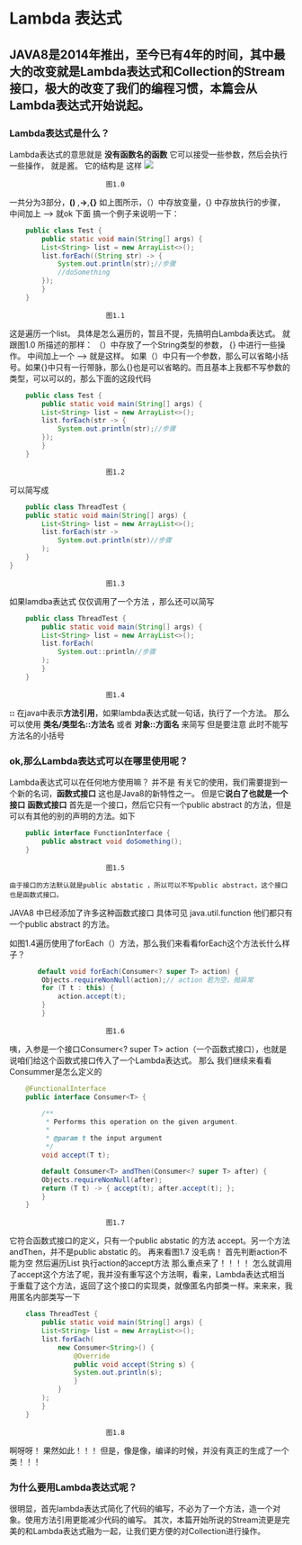 # Lambda 表达式
## JAVA8是2014年推出，至今已有4年的时间，其中最大的改变就是Lambda表达式和Collection的Stream接口，极大的改变了我们的编程习惯，本篇会从Lambda表达式开始说起。
###  Lambda表达式是什么？

Lambda表达式的意思就是 **没有函数名的函数**
它可以接受一些参数，然后会执行一些操作，
就是酱。
它的结构是 这样
![](https://github.com/haodedong/JavaNotes/blob/master/images/59B5B1B2-D905-4321-86C3-8D30BF12BA46.png)

							图1.0

一共分为3部分，**()**   ,**->**,**{}**
如上图所示，（）中存放变量，{} 中存放执行的步骤，中间加上 —> 就ok
下面 搞一个例子来说明一下：

```java
	public class Test {
	    public static void main(String[] args) {
		List<String> list = new ArrayList<>();
		list.forEach((String str) -> {
		    System.out.println(str);//步骤
		    //doSomething
		});
	    }
	}
```
							图1.1
这是遍历一个list。
具体是怎么遍历的，暂且不提，先搞明白Lambda表达式。
就跟图1.0 所描述的那样：
	（）中存放了一个String类型的参数，
  	   {}	中进行一些操作。
	   中间加上一个 —>
就是这样。
如果（）中只有一个参数，那么可以省略小括号。如果{}中只有一行带脉，那么{}也是可以省略的。而且基本上我都不写参数的类型，可以可以的，那么下面的这段代码
```java
	public class Test {
	    public static void main(String[] args) {
		List<String> list = new ArrayList<>();
		list.forEach(str -> {
		    System.out.println(str);//步骤
		});
	    }
	}
```

							图1.2

可以简写成
```java
	public class ThreadTest {
    public static void main(String[] args) {
        List<String> list = new ArrayList<>();
        list.forEach(str ->
            System.out.println(str)//步骤
        );
    }
}
```

							图1.3

如果lamdba表达式 仅仅调用了一个方法 ，那么还可以简写
```java
	public class ThreadTest {
	    public static void main(String[] args) {
		List<String> list = new ArrayList<>();
		list.forEach(
			System.out::println//步骤
		);
	    }
	}
```

							图1.4

**::**
在java中表示**方法引用**，如果lambda表达式就一句话，执行了一个方法。
那么 可以使用 **类名/类型名::方法名**
或者 **对象::方面名** 来简写
但是要注意 此时不能写方法名的小括号

### ok,那么Lambda表达式可以在哪里使用呢？

Lambda表达式可以在任何地方使用嘛？
并不是
有关它的使用，我们需要提到一个新的名词，**函数式接口**
这也是Java8的新特性之一。
但是它**说白了也就是一个接口**
**函数式接口**
首先是一个接口，然后它只有一个public abstract 的方法，但是可以有其他的别的声明的方法。如下
```java
	public interface FunctionInterface {
	    public abstract void doSomething();
	}
```

							图1.5

	由于接口的方法默认就是public abstatic ，所以可以不写public abstract，这个接口也是函数式接口。
JAVA8 中已经添加了许多这种函数式接口
具体可见 java.util.function
他们都只有一个public abstract 的方法。

如图1.4遍历使用了forEach（）方法，那么我们来看看forEach这个方法长什么样子？
```java
	   default void forEach(Consumer<? super T> action) {
		Objects.requireNonNull(action);// action 若为空，抛异常
		for (T t : this) {
		    action.accept(t);
		}
	    }
```

							图1.6
咦，入参是一个接口Consumer<? super T> action（一个函数式接口），也就是说咱们给这个函数式接口传入了一个Lambda表达式。
那么 我们继续来看看Consummer是怎么定义的
```java
	@FunctionalInterface
	public interface Consumer<T> {

	    /**
	     * Performs this operation on the given argument.
	     *
	     * @param t the input argument
	     */
	    void accept(T t);

	    default Consumer<T> andThen(Consumer<? super T> after) {
		Objects.requireNonNull(after);
		return (T t) -> { accept(t); after.accept(t); };
	    }
	}
```

							图1.7
它符合函数式接口的定义，只有一个public abstatic 的方法 accept。另一个方法andThen，并不是public abstatic 的。
再来看图1.7 
没毛病！
首先判断action不能为空
然后遍历List 执行action的accept方法
那么重点来了！！！！
怎么就调用了accept这个方法了呢，我并没有重写这个方法啊，看来，Lambda表达式相当于重载了这个方法，返回了这个接口的实现类，就像匿名内部类一样。来来来，我用匿名内部类写一下
```java
	class ThreadTest {
	    public static void main(String[] args) {
		List<String> list = new ArrayList<>();
		list.forEach(
			new Consumer<String>() {
			    @Override
			    public void accept(String s) {
				System.out.println(s);
			    }
			}
		);
	    }
	}
```
	
							图1.8
啊呀呀！ 果然如此！！！
但是，像是像，编译的时候，并没有真正的生成了一个类！！！

### 为什么要用Lambda表达式呢？
很明显，首先lambda表达式简化了代码的编写，不必为了一个方法，造一个对象。使用方法引用更能减少代码的编写。
其次，本篇开始所说的Stream流更是完美的和Lambda表达式融为一起，让我们更方便的对Collection进行操作。














